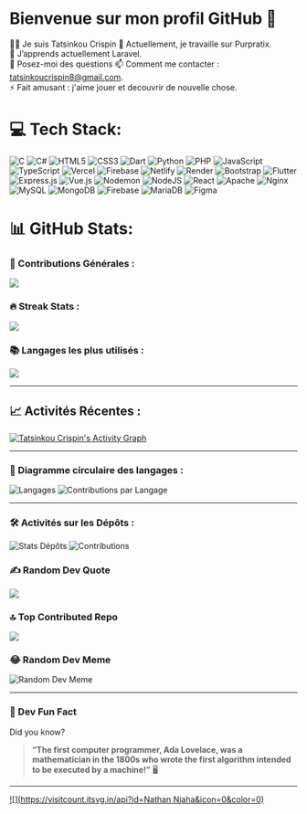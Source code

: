 # Bienvenue sur mon profil GitHub 👋
👨‍💻 Je suis Tatsinkou Crispin
🔭 Actuellement, je travaille sur Purpratix.  
🌱 J’apprends actuellement Laravel.  
💬 Posez-moi des questions 
📫 Comment me contacter : tatsinkoucrispin8@gmail.com.  
⚡ Fait amusant : j'aime jouer et decouvrir de nouvelle chose.  

# 💻 Tech Stack:
![C](https://img.shields.io/badge/c-%2300599C.svg?style=for-the-badge&logo=c&logoColor=white) ![C#](https://img.shields.io/badge/c%23-%23239120.svg?style=for-the-badge&logo=csharp&logoColor=white) ![HTML5](https://img.shields.io/badge/html5-%23E34F26.svg?style=for-the-badge&logo=html5&logoColor=white) ![CSS3](https://img.shields.io/badge/css3-%231572B6.svg?style=for-the-badge&logo=css3&logoColor=white) ![Dart](https://img.shields.io/badge/dart-%230175C2.svg?style=for-the-badge&logo=dart&logoColor=white) ![Python](https://img.shields.io/badge/python-3670A0?style=for-the-badge&logo=python&logoColor=ffdd54) ![PHP](https://img.shields.io/badge/php-%23777BB4.svg?style=for-the-badge&logo=php&logoColor=white) ![JavaScript](https://img.shields.io/badge/javascript-%23323330.svg?style=for-the-badge&logo=javascript&logoColor=%23F7DF1E) ![TypeScript](https://img.shields.io/badge/typescript-%23007ACC.svg?style=for-the-badge&logo=typescript&logoColor=white) ![Vercel](https://img.shields.io/badge/vercel-%23000000.svg?style=for-the-badge&logo=vercel&logoColor=white) ![Firebase](https://img.shields.io/badge/firebase-%23039BE5.svg?style=for-the-badge&logo=firebase) ![Netlify](https://img.shields.io/badge/netlify-%23000000.svg?style=for-the-badge&logo=netlify&logoColor=#00C7B7) ![Render](https://img.shields.io/badge/Render-%46E3B7.svg?style=for-the-badge&logo=render&logoColor=white) ![Bootstrap](https://img.shields.io/badge/bootstrap-%238511FA.svg?style=for-the-badge&logo=bootstrap&logoColor=white) ![Flutter](https://img.shields.io/badge/Flutter-%2302569B.svg?style=for-the-badge&logo=Flutter&logoColor=white) ![Express.js](https://img.shields.io/badge/express.js-%23404d59.svg?style=for-the-badge&logo=express&logoColor=%2361DAFB) ![Vue.js](https://img.shields.io/badge/vue.js-%2335495e.svg?style=for-the-badge&logo=vuedotjs&logoColor=%234FC08D) ![Nodemon](https://img.shields.io/badge/NODEMON-%23323330.svg?style=for-the-badge&logo=nodemon&logoColor=%BBDEAD) ![NodeJS](https://img.shields.io/badge/node.js-6DA55F?style=for-the-badge&logo=node.js&logoColor=white) ![React](https://img.shields.io/badge/react-%2320232a.svg?style=for-the-badge&logo=react&logoColor=%2361DAFB) ![Apache](https://img.shields.io/badge/apache-%23D42029.svg?style=for-the-badge&logo=apache&logoColor=white) ![Nginx](https://img.shields.io/badge/nginx-%23009639.svg?style=for-the-badge&logo=nginx&logoColor=white) ![MySQL](https://img.shields.io/badge/mysql-%2300000f.svg?style=for-the-badge&logo=mysql&logoColor=white) ![MongoDB](https://img.shields.io/badge/MongoDB-%234ea94b.svg?style=for-the-badge&logo=mongodb&logoColor=white) ![Firebase](https://img.shields.io/badge/Firebase-039BE5?style=for-the-badge&logo=Firebase&logoColor=white) ![MariaDB](https://img.shields.io/badge/MariaDB-003545?style=for-the-badge&logo=mariadb&logoColor=white) ![Figma](https://img.shields.io/badge/figma-%23F24E1E.svg?style=for-the-badge&logo=figma&logoColor=white)
# 📊 GitHub Stats:

### 🌟 Contributions Générales :
![](https://github-readme-stats.vercel.app/api?username=tatsinkoucrispin&theme=radical&hide_border=false&include_all_commits=true&count_private=true)

### 🔥 Streak Stats :
![](https://github-readme-streak-stats.herokuapp.com/?user=tatsinkoucrispin&theme=radical&hide_border=false)

### 📚 Langages les plus utilisés :
![](https://github-readme-stats.vercel.app/api/top-langs/?username=tatsinkoucrispin&theme=radical&hide_border=false&include_all_commits=true&count_private=true&layout=compact)

---

## 📈 Activités Récentes :
[![Tatsinkou Crispin's Activity Graph](https://github-readme-activity-graph.vercel.app/graph?username=tatsinkoucrispin&theme=radical&hide_border=false)](https://github.com/ashutosh00710/github-readme-activity-graph)

---

### 🚀 Diagramme circulaire des langages :
![Langages](https://github-profile-summary-cards.vercel.app/api/cards/repos-per-language?username=tatsinkoucrispin&theme=radical)
![Contributions par Langage](https://github-profile-summary-cards.vercel.app/api/cards/most-commit-language?username=tatsinkoucrispin&theme=radical)

---

### 🛠️ Activités sur les Dépôts :
![Stats Dépôts](https://github-profile-summary-cards.vercel.app/api/cards/stats?username=tatsinkoucrispin&theme=radical)
![Contributions](https://github-profile-summary-cards.vercel.app/api/cards/productive-time?username=tatsinkoucrispin&theme=radical&utcOffset=1)


### ✍️ Random Dev Quote
![](https://quotes-github-readme.vercel.app/api?type=vetical&theme=radical)

### 🔝 Top Contributed Repo
![](https://github-contributor-stats.vercel.app/api?username=tatsinkoucrispin&limit=5&theme=dark&combine_all_yearly_contributions=true)

### 😂 Random Dev Meme
![Random Dev Meme](https://api.memegen.link/images/code/_/debugging_is_like_being_the_detective_in_a_crime_movie_where_you_are_also_the_murderer.png)

---

### 🎉 Dev Fun Fact
Did you know?  
> **“The first computer programmer, Ada Lovelace, was a mathematician in the 1800s who wrote the first algorithm intended to be executed by a machine!”** 🖥️

---
[![](https://visitcount.itsvg.in/api?id=Nathan Njaha&icon=0&color=0)](https://visitcount.itsvg.in)
